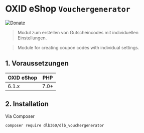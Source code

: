 # OXID eShop ``Vouchergenerator``

[![Donate](https://img.shields.io/badge/Donate-PayPal-green.svg)](https://www.paypal.me/PTMarkus)

> Modul zum erstellen von Gutscheincodes mit individuellen Einstellungen.

> Module for creating coupon codes with individual settings.

## 1. Voraussetzungen

| OXID eShop        | PHP       |
| ----------------- | ----------|
| 6.1.x             | 7.0+       |

## 2. Installation

Via Composer 

    composer require dlb360/dlb_vouchergenerator
